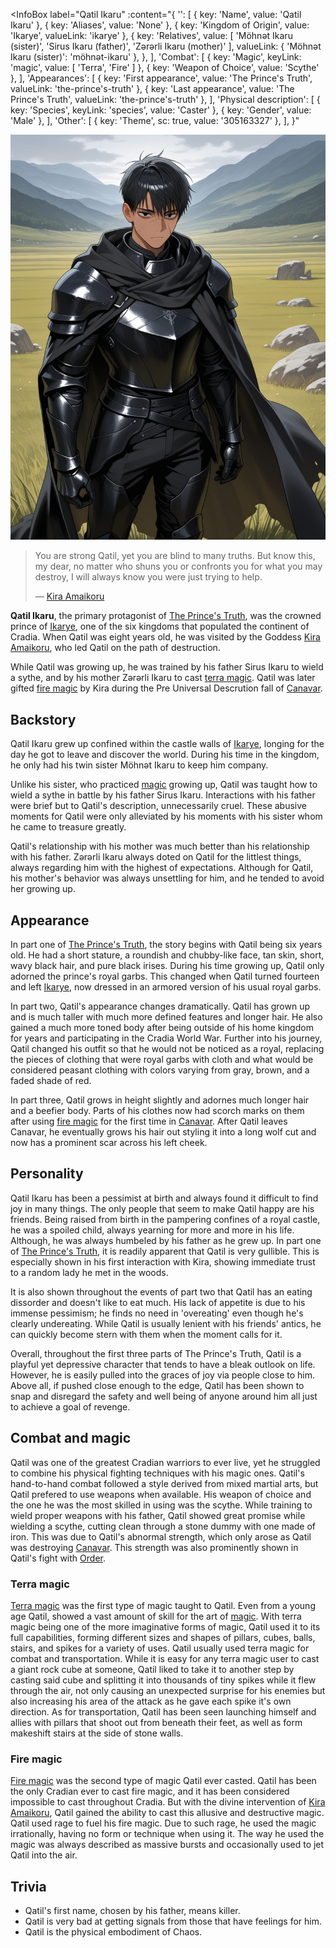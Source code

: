 <InfoBox
  label="Qatil Ikaru"
  :content="{
    '': [
      { key: 'Name', value: 'Qatil Ikaru' },
      { key: 'Aliases', value: 'None' },
      { key: 'Kingdom of Origin', value: 'Ikarye', valueLink: 'ikarye' },
      {
        key: 'Relatives',
        value: [ 'Möhnət Ikaru (sister)', 'Sirus Ikaru (father)', 'Zərərli Ikaru (mother)' ],
        valueLink: { 'Möhnət Ikaru (sister)': 'möhnət-ikaru' },
      },
    ],
    'Combat': [
      { key: 'Magic', keyLink: 'magic', value: [ 'Terra', 'Fire' ] },
      { key: 'Weapon of Choice', value: 'Scythe' },
    ],
    'Appearances': [
      { key: 'First appearance', value: 'The Prince\'s Truth', valueLink: 'the-prince\'s-truth' },
      { key: 'Last appearance', value: 'The Prince\'s Truth', valueLink: 'the-prince\'s-truth' },
    ],
    'Physical description': [
      { key: 'Species', keyLink: 'species', value: 'Caster' },
      { key: 'Gender', value: 'Male' },
    ],
    'Other': [
      { key: 'Theme', sc: true, value: '305163327' },
    ],
  }"
>
  <img src="../images/qatil-ikaru-1.png" alt="Qatil Ikaru" />
</InfoBox>

> You are strong Qatil, yet you are blind to many truths. But know this, my dear, no matter who shuns you or confronts you for what you may destroy, I will always know you were just trying to help.
>
> ― [Kira Amaikoru](/kira-amaikoru)

**Qatil Ikaru**, the primary protagonist of [The Prince's Truth](/the-prince's-truth), was the crowned prince of [Ikarye](/ikarye), one of the six kingdoms that populated the continent of Cradia. When Qatil was eight years old, he was visited by the Goddess [Kira Amaikoru](/kira-amaikoru), who led Qatil on the path of destruction.

While Qatil was growing up, he was trained by his father Sirus Ikaru to wield a sythe, and by his mother Zərərli Ikaru to cast [terra magic](/magic#Core_magic). Qatil was later gifted [fire magic](/magic#Divine_magic) by Kira during the Pre Universal Descrution fall of [Canavar](/canavar).

<TableOfContents
  :contents="[
    { text: 'Backstory' },
    { text: 'Appearance' },
    { text: 'Personality' },
    { text: 'Culture' },
    {
      text: 'Combat_and_magic',
      children: [
        { text: 'Terra_magic' },
        { text: 'Fire_magic' },
      ],
    },
    { text: 'Trivia' }
  ]"
/>

## Backstory

Qatil Ikaru grew up confined within the castle walls of [Ikarye](/ikarye), longing for the day he got to leave and discover the world. During his time in the kingdom, he only had his twin sister Möhnət Ikaru to keep him company.

Unlike his sister, who practiced [magic](/magic) growing up, Qatil was taught how to wield a sythe in battle by his father Sirus Ikaru. Interactions with his father were brief but to Qatil's description, unnecessarily cruel. These abusive moments for Qatil were only alleviated by his moments with his sister whom he came to treasure greatly.

Qatil's relationship with his mother was much better than his relationship with his father. Zərərli Ikaru always doted on Qatil for the littlest things, always regarding him with the highest of expectations. Although for Qatil, his mother's behavior was always unsettling for him, and he tended to avoid her growing up.

## Appearance

In part one of [The Prince's Truth](/the-prince's-truth), the story begins with Qatil being six years old. He had a short stature, a roundish and chubby-like face, tan skin, short, wavy black hair, and pure black irises. During his time growing up, Qatil only adorned the prince's royal garbs. This changed when Qatil turned fourteen and left [Ikarye](/ikarye), now dressed in an armored version of his usual royal garbs.

In part two, Qatil's appearance changes dramatically. Qatil has grown up and is much taller with much more defined features and longer hair. He also gained a much more toned body after being outside of his home kingdom for years and participating in the Cradia World War. Further into his journey, Qatil changed his outfit so that he would not be noticed as a royal, replacing the pieces of clothing that were royal garbs with cloth and what would be considered peasant clothing with colors varying from gray, brown, and a faded shade of red.

In part three, Qatil grows in height slightly and adornes much longer hair and a beefier body. Parts of his clothes now had scorch marks on them after using [fire magic](/magic#Divine_magic) for the first time in [Canavar](/canavar). After Qatil leaves Canavar, he eventually grows his hair out styling it into a long wolf cut and now has a prominent scar across his left cheek.

## Personality

Qatil Ikaru has been a pessimist at birth and always found it difficult to find joy in many things. The only people that seem to make Qatil happy are his friends. Being raised from birth in the pampering confines of a royal castle, he was a spoiled child, always yearning for more and more in his life. Although, he was always humbeled by his father as he grew up. In part one of [The Prince's Truth](/the-prince's-truth), it is readily apparent that Qatil is very gullible. This is especially shown in his first interaction with Kira, showing immediate trust to a random lady he met in the woods.

It is also shown throughout the events of part two that Qatil has an eating dissorder and doesn't like to eat much. His lack of appetite is due to his immense pessimism; he finds no need in 'overeating' even though he's clearly undereating. While Qatil is usually lenient with his friends' antics, he can quickly become stern with them when the moment calls for it.

Overall, throughout the first three parts of The Prince's Truth, Qatil is a playful yet depressive character that tends to have a bleak outlook on life. However, he is easily pulled into the graces of joy via people close to him. Above all, if pushed close enough to the edge, Qatil has been shown to snap and disregard the safety and well being of anyone around him all just to achieve a goal of revenge.

## Combat and magic

Qatil was one of the greatest Cradian warriors to ever live, yet he struggled to combine his physical fighting techniques with his magic ones. Qatil's hand-to-hand combat followed a style derived from mixed martial arts, but Qatil prefered to use weapons when available. His weapon of choice and the one he was the most skilled in using was the scythe. While training to wield proper weapons with his father, Qatil showed great promise while wielding a scythe, cutting clean through a stone dummy with one made of iron. This was due to Qatil's abnormal strength, which only arose as Qatil was destroying [Canavar](/canavar). This strength was also prominently shown in Qatil's fight with [Order](/order).

### Terra magic

[Terra magic](/magic#Core_magic) was the first type of magic taught to Qatil. Even from a young age Qatil, showed a vast amount of skill for the art of [magic](/magic). With terra magic being one of the more imaginative forms of magic, Qatil used it to its full capabilities, forming different sizes and shapes of pillars, cubes, balls, stairs, and spikes for a variety of uses. Qatil usually used terra magic for combat and transportation. While it is easy for any terra magic user to cast a giant rock cube at someone, Qatil liked to take it to another step by casting said cube and splitting it into thousands of tiny spikes while it flew through the air, not only causing an unexpected surprise for his enemies but also increasing his area of the attack as he gave each spike it's own direction. As for transportation, Qatil has been seen launching himself and allies with pillars that shoot out from beneath their feet, as well as form makeshift stairs at the side of stone walls.

### Fire magic

[Fire magic](/magic#Divine_magic) was the second type of magic Qatil ever casted. Qatil has been the only Cradian ever to cast fire magic, and it has been considered impossible to cast throughout Cradia. But with the divine intervention of [Kira Amaikoru](/kira-amaikoru), Qatil gained the ability to cast this allusive and destructive magic. Qatil used rage to fuel his fire magic. Due to such rage, he used the magic irrationally, having no form or technique when using it. The way he used the magic was always described as massive bursts and occasionally used to jet Qatil into the air.

## Trivia

* Qatil's first name, chosen by his father, means killer.
* Qatil is very bad at getting signals from those that have feelings for him.
* Qatil is the physical embodiment of Chaos.